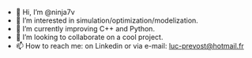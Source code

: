 - 👋 Hi, I’m @ninja7v
- 👀 I’m interested in simulation/optimization/modelization.
- 🌱 I’m currently improving C++ and Python.
- 💞️ I’m looking to collaborate on a cool project.
- 📫 How to reach me: on Linkedin or via e-mail: luc-prevost@hotmail.fr
